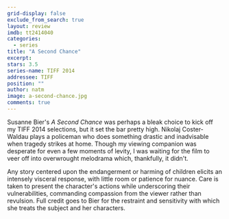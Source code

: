 ```yaml
---
grid-display: false
exclude_from_search: true
layout: review
imdb: tt2414040
categories: 
  - series
title: "A Second Chance"
excerpt: 
stars: 3.5
series-name: TIFF 2014
addressee: TIFF
position: ""
author: natm
image: a-second-chance.jpg
comments: true
---
```

Susanne Bier's _A Second Chance_ was perhaps a bleak choice to kick off my TIFF 2014 selections, but it set the bar pretty high. Nikolaj Coster-Waldau plays a policeman who does something drastic and inadvisable when tragedy strikes at home. Though my viewing companion was desperate for even a few moments of levity, I was waiting for the film to veer off into overwrought melodrama which, thankfully, it didn't.

Any story centered upon the endangerment or harming of children elicits an intensely visceral response, with little room or patience for nuance. Care is taken to present the character's actions while underscoring their vulnerabilities, commanding compassion from the viewer rather than revulsion. Full credit goes to Bier for the restraint and sensitivity with which she treats the subject and her characters.